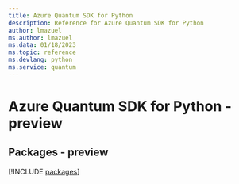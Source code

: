 ```yaml
---
title: Azure Quantum SDK for Python
description: Reference for Azure Quantum SDK for Python
author: lmazuel
ms.author: lmazuel
ms.data: 01/18/2023
ms.topic: reference
ms.devlang: python
ms.service: quantum
---
```

# Azure Quantum SDK for Python - preview
## Packages - preview
[!INCLUDE [packages](quantum-index.md)]